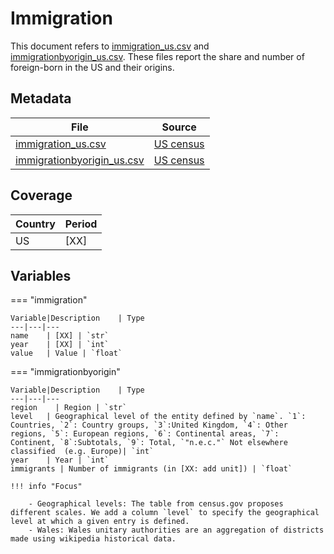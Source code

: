 # Immigration

This document refers to [immigration_us.csv](./assets/immigration_us.csv) and [immigrationbyorigin_us.csv](./assets/immigrationbyorigin_us.csv).  These files report the share and number of foreign-born in the US and their origins.

## Metadata

File| Source
---|---
[immigration_us.csv](./assets/immigration_us.csv)| [US census](https://www.census.gov/content/dam/Census/library/working-papers/2006/demo/POP-twps0081.pdf)
[immigrationbyorigin_us.csv](./assets/immigration_us.csv)| [US census](https://www.census.gov/content/dam/Census/library/working-papers/2006/demo/POP-twps0081.pdf)

## Coverage

Country| Period
---|---
US | [XX]

## Variables

=== "immigration"

    Variable|Description    | Type
    ---|---|---
    name    | [XX] | `str`
    year    | [XX] | `int`
    value   | Value | `float`

=== "immigrationbyorigin"

    Variable|Description    | Type
    ---|---|---
    region    | Region | `str`
    level   | Geographical level of the entity defined by `name`. `1`: Countries, `2`: Country groups, `3`:United Kingdom, `4`: Other regions, `5`: European regions, `6`: Continental areas, `7`: Continent, `8`:Subtotals, `9`: Total, `"n.e.c."` Not elsewhere classified  (e.g. Europe)| `int`
    year    | Year | `int`
    immigrants | Number of immigrants (in [XX: add unit]) | `float`

    !!! info "Focus"

        - Geographical levels: The table from census.gov proposes different scales. We add a column `level` to specify the geographical level at which a given entry is defined.
        - Wales: Wales unitary authorities are an aggregation of districts made using wikipedia historical data.
